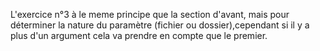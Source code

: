 L'exercice n°3 à le meme principe  que la section d'avant, mais pour déterminer la nature du paramètre (fichier ou dossier),cependant si il y a plus d'un argument  cela va prendre en compte que le premier.

